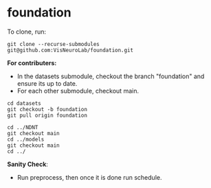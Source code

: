 # foundation

To clone, run:
```console
git clone --recurse-submodules git@github.com:VisNeuroLab/foundation.git
```

**For contributers:**

* In the datasets submodule, checkout the branch "foundation" and ensure its up to date.
* For each other submodule, checkout main.

```console
cd datasets
git checkout -b foundation
git pull origin foundation

cd ../NDNT
git checkout main
cd ../models
git checkout main
cd ../
```

**Sanity Check**:
* Run preprocess, then once it is done run schedule.